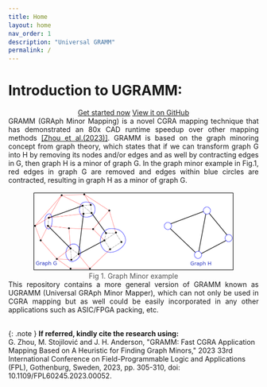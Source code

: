 ```yaml
---
title: Home
layout: home
nav_order: 1
description: "Universal GRAMM"
permalink: /
---
```


# Introduction to UGRAMM:

<div style="text-align: center;">
  <a href="/getting-started" class="btn btn-primary fs-5 mb-4 mb-md-0 mr-2">Get started now</a>
  <a href="https://github.com/UniversalGRAMM/UGRAMM" class="btn fs-5 mb-4 mb-md-0">View it on GitHub</a>
</div>

<div style="text-align: justify;">
GRAMM (GRAph Minor Mapping) is a novel CGRA mapping technique that has demonstrated an 80x CAD runtime speedup over other mapping methods <a href="https://ieeexplore.ieee.org/document/10296406">[Zhou et al.(2023)]</a>. GRAMM is based on the graph minoring concept from graph theory, which states that if we can transform graph G into H by removing its nodes and/or edges and as well by contracting edges in G, then graph H is a minor of graph G. In the graph minor example in Fig.1, red edges in graph G are removed and edges within blue circles are contracted, resulting in graph H as a minor of graph G. <br> <br>
</div>

<div style="text-align: center;">
    <img src="assets/minor_example.png" alt="Fig 1. Graph Minor example" style="border: 1px solid black; width: 400px;">
    <figcaption style="font-size: 14px; color: #555;">Fig 1. Graph Minor example</figcaption>
</div>

<div style="text-align: justify;">
This repository contains a more general version of GRAMM known as UGRAMM (Universal GRAph Minor Mapper), which can not only be used in CGRA mapping but as well could be easily incorporated in any other applications such as ASIC/FPGA packing, etc. <br> <br>
</div>

{: .note }
<b> If referred, kindly cite the research using: </b> <br>
G. Zhou, M. Stojilović and J. H. Anderson, "GRAMM: Fast CGRA Application Mapping Based on A Heuristic for Finding Graph Minors," 2023 33rd International Conference on Field-Programmable Logic and Applications (FPL), Gothenburg, Sweden, 2023, pp. 305-310, doi: 10.1109/FPL60245.2023.00052.


[Jekyll]: https://jekyllrb.com
[Markdown]: https://daringfireball.net/projects/markdown/
[Liquid]: https://github.com/Shopify/liquid/wiki
[Front matter]: https://jekyllrb.com/docs/front-matter/
[Jekyll configuration]: https://jekyllrb.com/docs/configuration/
[ugramm repo]: https://github.com/UniversalGRAMM/UGRAMM
